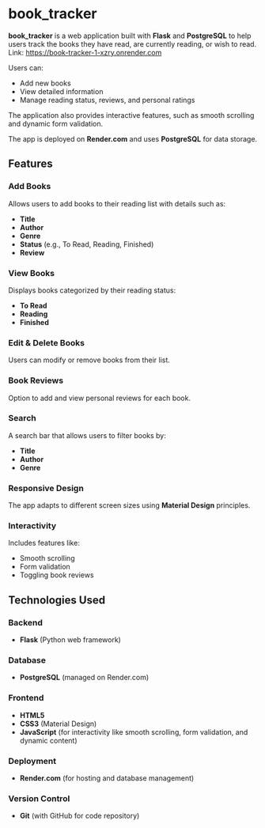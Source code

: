 # book_tracker

**book_tracker** is a web application built with **Flask** and **PostgreSQL** to help users track the books they have read, are currently reading, or wish to read. Link: https://book-tracker-1-xzry.onrender.com

Users can:

- Add new books
- View detailed information
- Manage reading status, reviews, and personal ratings

The application also provides interactive features, such as smooth scrolling and dynamic form validation.

The app is deployed on **Render.com** and uses **PostgreSQL** for data storage.

## Features

### Add Books
Allows users to add books to their reading list with details such as:
- **Title**
- **Author**
- **Genre**
- **Status** (e.g., To Read, Reading, Finished)
- **Review**

### View Books
Displays books categorized by their reading status:
- **To Read**
- **Reading**
- **Finished**

### Edit & Delete Books
Users can modify or remove books from their list.

### Book Reviews
Option to add and view personal reviews for each book.

### Search
A search bar that allows users to filter books by:
- **Title**
- **Author**
- **Genre**

### Responsive Design
The app adapts to different screen sizes using **Material Design** principles.

### Interactivity
Includes features like:
- Smooth scrolling
- Form validation
- Toggling book reviews

## Technologies Used

### Backend
- **Flask** (Python web framework)

### Database
- **PostgreSQL** (managed on Render.com)

### Frontend
- **HTML5**
- **CSS3** (Material Design)
- **JavaScript** (for interactivity like smooth scrolling, form validation, and dynamic content)

### Deployment
- **Render.com** (for hosting and database management)

### Version Control
- **Git** (with GitHub for code repository)

